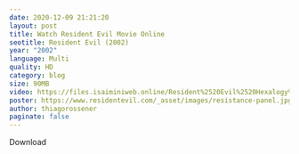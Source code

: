 ```yaml
---
date: 2020-12-09 21:21:20
layout: post
title: Watch Resident Evil Movie Online
seotitle: Resident Evil (2002)
year: "2002"
language: Multi
quality: HD
category: blog
size: 90MB
video: https://files.isaiminiweb.online/Resident%2520Evil%2520Hexalogy%2520(2002%2520to%25202016)/Resident%2520Evil%2520(2002)%5B720p%2520-%2520BDRip%2520-%2520%5BTamil%2520%2B%2520Telugu%2520%2B%2520Hindi%2520%2B%2520Eng%5D.mkv?rootId=0AN9zhQ1hps-9Uk9PVA
poster: https://www.residentevil.com/_asset/images/resistance-panel.jpg
author: thiagorossener
paginate: false
---
```

Download